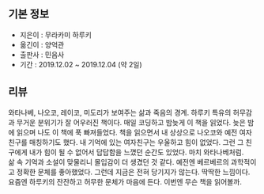 ## 기본 정보
- 지은이 : 무라카미 하루키
- 옮긴이 : 양억관
- 출판사 : 민음사
- 기간 : 2019.12.02 ~ 2019.12.04 (약 2일)

## 리뷰
와타나베, 나오코, 레이코, 미도리가 보여주는 삶과 죽음의 경계.
하루키 특유의 허무감과 무거운 분위기가 잘 어우러진 책이다. 매일 코딩하고 밤늦게 이 책을 읽었다. 늦은 밤에 읽으며 나도 이 책에 푹 빠져들었다. 책을 읽으면서 내 상상으로 나오코와 예전 여자친구를 매칭하기도 했다. 내 기억에 있는 여자친구는 우울하고 힘이 없었다. 그런 그 친구에게 내가 힘이 될 수 없어서 답답함을 느꼈던 순간도 있었다. 마치 와타나베처럼.<br>
삶 속 기억과 소설이 맞물리니 몰입감이 더 생겼던 것 같다. 예전엔 베르베르의 과학적이고 정확한 문체를 좋아했었다. 그런데 지금은 전혀 당기지가 않는다. 딱딱한 느낌이다. 요즘엔 하루키의 잔잔하고 허무한 문체가 마음에 든다. 이번엔 무슨 책을 읽어볼까.